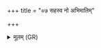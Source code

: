 +++
title = "०७ सहस्व नो अभिमातिम्"

+++
<details><summary>मूलम् (GR)</summary>

सहस्व नो अभिमातिं  
सहस्व पृतनायतः ।  
सहस्व सर्वा रक्षांसि  
सहमानास्य् ओषधे ॥
</details>